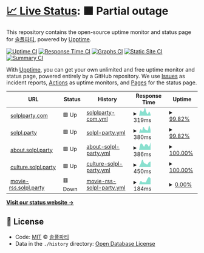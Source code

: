 # [📈 Live Status](https://status.solpl.party): <!--live status--> **🟧 Partial outage**

This repository contains the open-source uptime monitor and status page for [솔플파티](https://about.solpl.party), powered by [Upptime](https://github.com/upptime/upptime).

[![Uptime CI](https://github.com/koj-co/upptime/workflows/Uptime%20CI/badge.svg)](https://github.com/koj-co/upptime/actions?query=workflow%3A%22Uptime+CI%22)
[![Response Time CI](https://github.com/koj-co/upptime/workflows/Response%20Time%20CI/badge.svg)](https://github.com/koj-co/upptime/actions?query=workflow%3A%22Response+Time+CI%22)
[![Graphs CI](https://github.com/koj-co/upptime/workflows/Graphs%20CI/badge.svg)](https://github.com/koj-co/upptime/actions?query=workflow%3A%22Graphs+CI%22)
[![Static Site CI](https://github.com/koj-co/upptime/workflows/Static%20Site%20CI/badge.svg)](https://github.com/koj-co/upptime/actions?query=workflow%3A%22Static+Site+CI%22)
[![Summary CI](https://github.com/koj-co/upptime/workflows/Summary%20CI/badge.svg)](https://github.com/koj-co/upptime/actions?query=workflow%3A%22Summary+CI%22)

With [Upptime](https://upptime.js.org), you can get your own unlimited and free uptime monitor and status page, powered entirely by a GitHub repository. We use [Issues](https://github.com/solplparty/upptime/issues) as incident reports, [Actions](https://github.com/solplparty/upptime/actions) as uptime monitors, and [Pages](https://status.solpl.party) for the status page.

<!--start: status pages-->
<!-- This summary is generated by Upptime (https://github.com/upptime/upptime) -->
<!-- Do not edit this manually, your changes will be overwritten -->
<!-- prettier-ignore -->
| URL | Status | History | Response Time | Uptime |
| --- | ------ | ------- | ------------- | ------ |
| <img alt="" src="https://favicons.githubusercontent.com/solplparty.com" height="13"> [solplparty.com](https://solplparty.com) | 🟩 Up | [solplparty-com.yml](https://github.com/SOLPLPARTY/upptime/commits/HEAD/history/solplparty-com.yml) | <details><summary><img alt="Response time graph" src="./graphs/solplparty-com/response-time-week.png" height="20"> 319ms</summary><br><a href="https://status.solpl.party/history/solplparty-com"><img alt="Response time 324" src="https://img.shields.io/endpoint?url=https%3A%2F%2Fraw.githubusercontent.com%2FSOLPLPARTY%2Fupptime%2FHEAD%2Fapi%2Fsolplparty-com%2Fresponse-time.json"></a><br><a href="https://status.solpl.party/history/solplparty-com"><img alt="24-hour response time 545" src="https://img.shields.io/endpoint?url=https%3A%2F%2Fraw.githubusercontent.com%2FSOLPLPARTY%2Fupptime%2FHEAD%2Fapi%2Fsolplparty-com%2Fresponse-time-day.json"></a><br><a href="https://status.solpl.party/history/solplparty-com"><img alt="7-day response time 319" src="https://img.shields.io/endpoint?url=https%3A%2F%2Fraw.githubusercontent.com%2FSOLPLPARTY%2Fupptime%2FHEAD%2Fapi%2Fsolplparty-com%2Fresponse-time-week.json"></a><br><a href="https://status.solpl.party/history/solplparty-com"><img alt="30-day response time 437" src="https://img.shields.io/endpoint?url=https%3A%2F%2Fraw.githubusercontent.com%2FSOLPLPARTY%2Fupptime%2FHEAD%2Fapi%2Fsolplparty-com%2Fresponse-time-month.json"></a><br><a href="https://status.solpl.party/history/solplparty-com"><img alt="1-year response time 342" src="https://img.shields.io/endpoint?url=https%3A%2F%2Fraw.githubusercontent.com%2FSOLPLPARTY%2Fupptime%2FHEAD%2Fapi%2Fsolplparty-com%2Fresponse-time-year.json"></a></details> | <details><summary><a href="https://status.solpl.party/history/solplparty-com">99.82%</a></summary><a href="https://status.solpl.party/history/solplparty-com"><img alt="All-time uptime 99.50%" src="https://img.shields.io/endpoint?url=https%3A%2F%2Fraw.githubusercontent.com%2FSOLPLPARTY%2Fupptime%2FHEAD%2Fapi%2Fsolplparty-com%2Fuptime.json"></a><br><a href="https://status.solpl.party/history/solplparty-com"><img alt="24-hour uptime 100.00%" src="https://img.shields.io/endpoint?url=https%3A%2F%2Fraw.githubusercontent.com%2FSOLPLPARTY%2Fupptime%2FHEAD%2Fapi%2Fsolplparty-com%2Fuptime-day.json"></a><br><a href="https://status.solpl.party/history/solplparty-com"><img alt="7-day uptime 99.82%" src="https://img.shields.io/endpoint?url=https%3A%2F%2Fraw.githubusercontent.com%2FSOLPLPARTY%2Fupptime%2FHEAD%2Fapi%2Fsolplparty-com%2Fuptime-week.json"></a><br><a href="https://status.solpl.party/history/solplparty-com"><img alt="30-day uptime 99.96%" src="https://img.shields.io/endpoint?url=https%3A%2F%2Fraw.githubusercontent.com%2FSOLPLPARTY%2Fupptime%2FHEAD%2Fapi%2Fsolplparty-com%2Fuptime-month.json"></a><br><a href="https://status.solpl.party/history/solplparty-com"><img alt="1-year uptime 99.21%" src="https://img.shields.io/endpoint?url=https%3A%2F%2Fraw.githubusercontent.com%2FSOLPLPARTY%2Fupptime%2FHEAD%2Fapi%2Fsolplparty-com%2Fuptime-year.json"></a></details>
| <img alt="" src="https://favicons.githubusercontent.com/solpl.party" height="13"> [solpl.party](https://solpl.party) | 🟩 Up | [solpl-party.yml](https://github.com/SOLPLPARTY/upptime/commits/HEAD/history/solpl-party.yml) | <details><summary><img alt="Response time graph" src="./graphs/solpl-party/response-time-week.png" height="20"> 380ms</summary><br><a href="https://status.solpl.party/history/solpl-party"><img alt="Response time 251" src="https://img.shields.io/endpoint?url=https%3A%2F%2Fraw.githubusercontent.com%2FSOLPLPARTY%2Fupptime%2FHEAD%2Fapi%2Fsolpl-party%2Fresponse-time.json"></a><br><a href="https://status.solpl.party/history/solpl-party"><img alt="24-hour response time 372" src="https://img.shields.io/endpoint?url=https%3A%2F%2Fraw.githubusercontent.com%2FSOLPLPARTY%2Fupptime%2FHEAD%2Fapi%2Fsolpl-party%2Fresponse-time-day.json"></a><br><a href="https://status.solpl.party/history/solpl-party"><img alt="7-day response time 380" src="https://img.shields.io/endpoint?url=https%3A%2F%2Fraw.githubusercontent.com%2FSOLPLPARTY%2Fupptime%2FHEAD%2Fapi%2Fsolpl-party%2Fresponse-time-week.json"></a><br><a href="https://status.solpl.party/history/solpl-party"><img alt="30-day response time 330" src="https://img.shields.io/endpoint?url=https%3A%2F%2Fraw.githubusercontent.com%2FSOLPLPARTY%2Fupptime%2FHEAD%2Fapi%2Fsolpl-party%2Fresponse-time-month.json"></a><br><a href="https://status.solpl.party/history/solpl-party"><img alt="1-year response time 254" src="https://img.shields.io/endpoint?url=https%3A%2F%2Fraw.githubusercontent.com%2FSOLPLPARTY%2Fupptime%2FHEAD%2Fapi%2Fsolpl-party%2Fresponse-time-year.json"></a></details> | <details><summary><a href="https://status.solpl.party/history/solpl-party">99.82%</a></summary><a href="https://status.solpl.party/history/solpl-party"><img alt="All-time uptime 99.49%" src="https://img.shields.io/endpoint?url=https%3A%2F%2Fraw.githubusercontent.com%2FSOLPLPARTY%2Fupptime%2FHEAD%2Fapi%2Fsolpl-party%2Fuptime.json"></a><br><a href="https://status.solpl.party/history/solpl-party"><img alt="24-hour uptime 100.00%" src="https://img.shields.io/endpoint?url=https%3A%2F%2Fraw.githubusercontent.com%2FSOLPLPARTY%2Fupptime%2FHEAD%2Fapi%2Fsolpl-party%2Fuptime-day.json"></a><br><a href="https://status.solpl.party/history/solpl-party"><img alt="7-day uptime 99.82%" src="https://img.shields.io/endpoint?url=https%3A%2F%2Fraw.githubusercontent.com%2FSOLPLPARTY%2Fupptime%2FHEAD%2Fapi%2Fsolpl-party%2Fuptime-week.json"></a><br><a href="https://status.solpl.party/history/solpl-party"><img alt="30-day uptime 99.96%" src="https://img.shields.io/endpoint?url=https%3A%2F%2Fraw.githubusercontent.com%2FSOLPLPARTY%2Fupptime%2FHEAD%2Fapi%2Fsolpl-party%2Fuptime-month.json"></a><br><a href="https://status.solpl.party/history/solpl-party"><img alt="1-year uptime 99.21%" src="https://img.shields.io/endpoint?url=https%3A%2F%2Fraw.githubusercontent.com%2FSOLPLPARTY%2Fupptime%2FHEAD%2Fapi%2Fsolpl-party%2Fuptime-year.json"></a></details>
| <img alt="" src="https://favicons.githubusercontent.com/about.solpl.party" height="13"> [about.solpl.party](https://about.solpl.party) | 🟩 Up | [about-solpl-party.yml](https://github.com/SOLPLPARTY/upptime/commits/HEAD/history/about-solpl-party.yml) | <details><summary><img alt="Response time graph" src="./graphs/about-solpl-party/response-time-week.png" height="20"> 386ms</summary><br><a href="https://status.solpl.party/history/about-solpl-party"><img alt="Response time 449" src="https://img.shields.io/endpoint?url=https%3A%2F%2Fraw.githubusercontent.com%2FSOLPLPARTY%2Fupptime%2FHEAD%2Fapi%2Fabout-solpl-party%2Fresponse-time.json"></a><br><a href="https://status.solpl.party/history/about-solpl-party"><img alt="24-hour response time 411" src="https://img.shields.io/endpoint?url=https%3A%2F%2Fraw.githubusercontent.com%2FSOLPLPARTY%2Fupptime%2FHEAD%2Fapi%2Fabout-solpl-party%2Fresponse-time-day.json"></a><br><a href="https://status.solpl.party/history/about-solpl-party"><img alt="7-day response time 386" src="https://img.shields.io/endpoint?url=https%3A%2F%2Fraw.githubusercontent.com%2FSOLPLPARTY%2Fupptime%2FHEAD%2Fapi%2Fabout-solpl-party%2Fresponse-time-week.json"></a><br><a href="https://status.solpl.party/history/about-solpl-party"><img alt="30-day response time 401" src="https://img.shields.io/endpoint?url=https%3A%2F%2Fraw.githubusercontent.com%2FSOLPLPARTY%2Fupptime%2FHEAD%2Fapi%2Fabout-solpl-party%2Fresponse-time-month.json"></a><br><a href="https://status.solpl.party/history/about-solpl-party"><img alt="1-year response time 450" src="https://img.shields.io/endpoint?url=https%3A%2F%2Fraw.githubusercontent.com%2FSOLPLPARTY%2Fupptime%2FHEAD%2Fapi%2Fabout-solpl-party%2Fresponse-time-year.json"></a></details> | <details><summary><a href="https://status.solpl.party/history/about-solpl-party">100.00%</a></summary><a href="https://status.solpl.party/history/about-solpl-party"><img alt="All-time uptime 99.92%" src="https://img.shields.io/endpoint?url=https%3A%2F%2Fraw.githubusercontent.com%2FSOLPLPARTY%2Fupptime%2FHEAD%2Fapi%2Fabout-solpl-party%2Fuptime.json"></a><br><a href="https://status.solpl.party/history/about-solpl-party"><img alt="24-hour uptime 100.00%" src="https://img.shields.io/endpoint?url=https%3A%2F%2Fraw.githubusercontent.com%2FSOLPLPARTY%2Fupptime%2FHEAD%2Fapi%2Fabout-solpl-party%2Fuptime-day.json"></a><br><a href="https://status.solpl.party/history/about-solpl-party"><img alt="7-day uptime 100.00%" src="https://img.shields.io/endpoint?url=https%3A%2F%2Fraw.githubusercontent.com%2FSOLPLPARTY%2Fupptime%2FHEAD%2Fapi%2Fabout-solpl-party%2Fuptime-week.json"></a><br><a href="https://status.solpl.party/history/about-solpl-party"><img alt="30-day uptime 100.00%" src="https://img.shields.io/endpoint?url=https%3A%2F%2Fraw.githubusercontent.com%2FSOLPLPARTY%2Fupptime%2FHEAD%2Fapi%2Fabout-solpl-party%2Fuptime-month.json"></a><br><a href="https://status.solpl.party/history/about-solpl-party"><img alt="1-year uptime 99.91%" src="https://img.shields.io/endpoint?url=https%3A%2F%2Fraw.githubusercontent.com%2FSOLPLPARTY%2Fupptime%2FHEAD%2Fapi%2Fabout-solpl-party%2Fuptime-year.json"></a></details>
| <img alt="" src="https://favicons.githubusercontent.com/culture.solpl.party" height="13"> [culture.solpl.party](https://culture.solpl.party) | 🟩 Up | [culture-solpl-party.yml](https://github.com/SOLPLPARTY/upptime/commits/HEAD/history/culture-solpl-party.yml) | <details><summary><img alt="Response time graph" src="./graphs/culture-solpl-party/response-time-week.png" height="20"> 450ms</summary><br><a href="https://status.solpl.party/history/culture-solpl-party"><img alt="Response time 471" src="https://img.shields.io/endpoint?url=https%3A%2F%2Fraw.githubusercontent.com%2FSOLPLPARTY%2Fupptime%2FHEAD%2Fapi%2Fculture-solpl-party%2Fresponse-time.json"></a><br><a href="https://status.solpl.party/history/culture-solpl-party"><img alt="24-hour response time 443" src="https://img.shields.io/endpoint?url=https%3A%2F%2Fraw.githubusercontent.com%2FSOLPLPARTY%2Fupptime%2FHEAD%2Fapi%2Fculture-solpl-party%2Fresponse-time-day.json"></a><br><a href="https://status.solpl.party/history/culture-solpl-party"><img alt="7-day response time 450" src="https://img.shields.io/endpoint?url=https%3A%2F%2Fraw.githubusercontent.com%2FSOLPLPARTY%2Fupptime%2FHEAD%2Fapi%2Fculture-solpl-party%2Fresponse-time-week.json"></a><br><a href="https://status.solpl.party/history/culture-solpl-party"><img alt="30-day response time 395" src="https://img.shields.io/endpoint?url=https%3A%2F%2Fraw.githubusercontent.com%2FSOLPLPARTY%2Fupptime%2FHEAD%2Fapi%2Fculture-solpl-party%2Fresponse-time-month.json"></a><br><a href="https://status.solpl.party/history/culture-solpl-party"><img alt="1-year response time 486" src="https://img.shields.io/endpoint?url=https%3A%2F%2Fraw.githubusercontent.com%2FSOLPLPARTY%2Fupptime%2FHEAD%2Fapi%2Fculture-solpl-party%2Fresponse-time-year.json"></a></details> | <details><summary><a href="https://status.solpl.party/history/culture-solpl-party">100.00%</a></summary><a href="https://status.solpl.party/history/culture-solpl-party"><img alt="All-time uptime 99.94%" src="https://img.shields.io/endpoint?url=https%3A%2F%2Fraw.githubusercontent.com%2FSOLPLPARTY%2Fupptime%2FHEAD%2Fapi%2Fculture-solpl-party%2Fuptime.json"></a><br><a href="https://status.solpl.party/history/culture-solpl-party"><img alt="24-hour uptime 100.00%" src="https://img.shields.io/endpoint?url=https%3A%2F%2Fraw.githubusercontent.com%2FSOLPLPARTY%2Fupptime%2FHEAD%2Fapi%2Fculture-solpl-party%2Fuptime-day.json"></a><br><a href="https://status.solpl.party/history/culture-solpl-party"><img alt="7-day uptime 100.00%" src="https://img.shields.io/endpoint?url=https%3A%2F%2Fraw.githubusercontent.com%2FSOLPLPARTY%2Fupptime%2FHEAD%2Fapi%2Fculture-solpl-party%2Fuptime-week.json"></a><br><a href="https://status.solpl.party/history/culture-solpl-party"><img alt="30-day uptime 100.00%" src="https://img.shields.io/endpoint?url=https%3A%2F%2Fraw.githubusercontent.com%2FSOLPLPARTY%2Fupptime%2FHEAD%2Fapi%2Fculture-solpl-party%2Fuptime-month.json"></a><br><a href="https://status.solpl.party/history/culture-solpl-party"><img alt="1-year uptime 99.95%" src="https://img.shields.io/endpoint?url=https%3A%2F%2Fraw.githubusercontent.com%2FSOLPLPARTY%2Fupptime%2FHEAD%2Fapi%2Fculture-solpl-party%2Fuptime-year.json"></a></details>
| <img alt="" src="https://favicons.githubusercontent.com/movie-rss.solpl.party" height="13"> [movie-rss.solpl.party](https://movie-rss.solpl.party) | 🟥 Down | [movie-rss-solpl-party.yml](https://github.com/SOLPLPARTY/upptime/commits/HEAD/history/movie-rss-solpl-party.yml) | <details><summary><img alt="Response time graph" src="./graphs/movie-rss-solpl-party/response-time-week.png" height="20"> 184ms</summary><br><a href="https://status.solpl.party/history/movie-rss-solpl-party"><img alt="Response time 185" src="https://img.shields.io/endpoint?url=https%3A%2F%2Fraw.githubusercontent.com%2FSOLPLPARTY%2Fupptime%2FHEAD%2Fapi%2Fmovie-rss-solpl-party%2Fresponse-time.json"></a><br><a href="https://status.solpl.party/history/movie-rss-solpl-party"><img alt="24-hour response time 334" src="https://img.shields.io/endpoint?url=https%3A%2F%2Fraw.githubusercontent.com%2FSOLPLPARTY%2Fupptime%2FHEAD%2Fapi%2Fmovie-rss-solpl-party%2Fresponse-time-day.json"></a><br><a href="https://status.solpl.party/history/movie-rss-solpl-party"><img alt="7-day response time 184" src="https://img.shields.io/endpoint?url=https%3A%2F%2Fraw.githubusercontent.com%2FSOLPLPARTY%2Fupptime%2FHEAD%2Fapi%2Fmovie-rss-solpl-party%2Fresponse-time-week.json"></a><br><a href="https://status.solpl.party/history/movie-rss-solpl-party"><img alt="30-day response time 191" src="https://img.shields.io/endpoint?url=https%3A%2F%2Fraw.githubusercontent.com%2FSOLPLPARTY%2Fupptime%2FHEAD%2Fapi%2Fmovie-rss-solpl-party%2Fresponse-time-month.json"></a><br><a href="https://status.solpl.party/history/movie-rss-solpl-party"><img alt="1-year response time 185" src="https://img.shields.io/endpoint?url=https%3A%2F%2Fraw.githubusercontent.com%2FSOLPLPARTY%2Fupptime%2FHEAD%2Fapi%2Fmovie-rss-solpl-party%2Fresponse-time-year.json"></a></details> | <details><summary><a href="https://status.solpl.party/history/movie-rss-solpl-party">0.00%</a></summary><a href="https://status.solpl.party/history/movie-rss-solpl-party"><img alt="All-time uptime 48.60%" src="https://img.shields.io/endpoint?url=https%3A%2F%2Fraw.githubusercontent.com%2FSOLPLPARTY%2Fupptime%2FHEAD%2Fapi%2Fmovie-rss-solpl-party%2Fuptime.json"></a><br><a href="https://status.solpl.party/history/movie-rss-solpl-party"><img alt="24-hour uptime 0.00%" src="https://img.shields.io/endpoint?url=https%3A%2F%2Fraw.githubusercontent.com%2FSOLPLPARTY%2Fupptime%2FHEAD%2Fapi%2Fmovie-rss-solpl-party%2Fuptime-day.json"></a><br><a href="https://status.solpl.party/history/movie-rss-solpl-party"><img alt="7-day uptime 0.00%" src="https://img.shields.io/endpoint?url=https%3A%2F%2Fraw.githubusercontent.com%2FSOLPLPARTY%2Fupptime%2FHEAD%2Fapi%2Fmovie-rss-solpl-party%2Fuptime-week.json"></a><br><a href="https://status.solpl.party/history/movie-rss-solpl-party"><img alt="30-day uptime 0.00%" src="https://img.shields.io/endpoint?url=https%3A%2F%2Fraw.githubusercontent.com%2FSOLPLPARTY%2Fupptime%2FHEAD%2Fapi%2Fmovie-rss-solpl-party%2Fuptime-month.json"></a><br><a href="https://status.solpl.party/history/movie-rss-solpl-party"><img alt="1-year uptime 48.60%" src="https://img.shields.io/endpoint?url=https%3A%2F%2Fraw.githubusercontent.com%2FSOLPLPARTY%2Fupptime%2FHEAD%2Fapi%2Fmovie-rss-solpl-party%2Fuptime-year.json"></a></details>

<!--end: status pages-->

[**Visit our status website →**](https://status.solpl.party)

## 📄 License

- Code: [MIT](./LICENSE) © [솔플파티](https://about.solpl.party)
- Data in the `./history` directory: [Open Database License](https://opendatacommons.org/licenses/odbl/1-0/)
